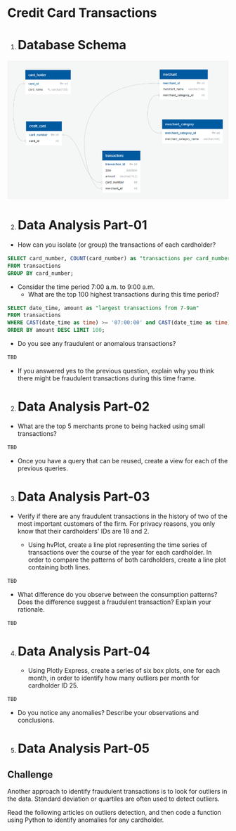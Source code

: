 # Credit Card Transactions

1. # Database Schema

![Entity Relationship Diagram](credit-card-transactions-erd.png)

2. # Data Analysis Part-01
* How can you isolate (or group) the transactions of each cardholder?
```sql
SELECT card_number, COUNT(card_number) as "transactions per card_number" 
FROM transactions 
GROUP BY card_number;
```


* Consider the time period 7:00 a.m. to 9:00 a.m.
  * What are the top 100 highest transactions during this time period?
```sql
SELECT date_time, amount as "largest transactions from 7-9am" 
FROM transactions 
WHERE CAST(date_time as time) >= '07:00:00' and CAST(date_time as time) <= '09:00:00' 
ORDER BY amount DESC LIMIT 100;
```

  * Do you see any fraudulent or anomalous transactions?
```sql
TBD
```

  * If you answered yes to the previous question, explain why you think there might be         fraudulent transactions during this time frame.


2. # Data Analysis Part-02
* What are the top 5 merchants prone to being hacked using small transactions?
```sql
TBD
```

* Once you have a query that can be reused, create a view for each of the previous queries.

3. # Data Analysis Part-03
* Verify if there are any fraudulent transactions in the history of two of the most important customers of the firm. For privacy reasons, you only know that their cardholders' IDs are 18 and 2.

  * Using hvPlot, create a line plot representing the time series of transactions over the course of the year for each cardholder. In order to compare the patterns of both cardholders, create a line plot containing both lines.
```sql
TBD
```


  * What difference do you observe between the consumption patterns? Does the difference suggest a fraudulent transaction? Explain your rationale.
```sql
TBD
```



4. # Data Analysis Part-04

   * Using Plotly Express, create a series of six box plots, one for each month, in order to identify how many outliers per month for cardholder ID 25.
```sql
TBD
```

  * Do you notice any anomalies? Describe your observations and conclusions.


5. # Data Analysis Part-05
## Challenge

Another approach to identify fraudulent transactions is to look for outliers in the data. Standard deviation or quartiles are often used to detect outliers.

Read the following articles on outliers detection, and then code a function using Python to identify anomalies for any cardholder.